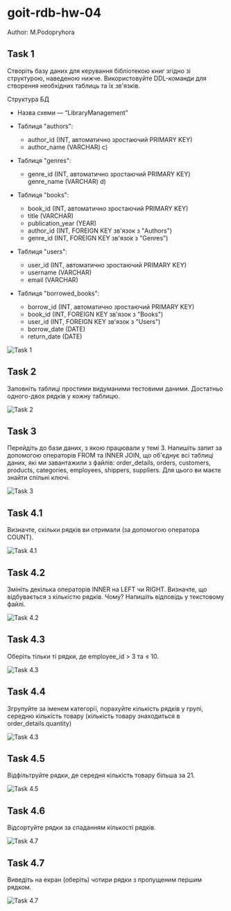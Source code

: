 # goit-rdb-hw-04

Author: M.Podopryhora

## Task 1

Створіть базу даних для керування бібліотекою книг згідно зі структурою,
наведеною нижче. Використовуйте DDL-команди для створення необхідних таблиць та
їх зв'язків.

Структура БД

- Назва схеми — “LibraryManagement”

- Таблиця "authors":
  - author_id (INT, автоматично зростаючий PRIMARY KEY)
  - author_name (VARCHAR) c)
- Таблиця "genres":
  - genre_id (INT, автоматично зростаючий PRIMARY KEY) genre_name (VARCHAR) d)
- Таблиця "books":
  - book_id (INT, автоматично зростаючий PRIMARY KEY)
  - title (VARCHAR)
  - publication_year (YEAR)
  - author_id (INT, FOREIGN KEY зв'язок з "Authors")
  - genre_id (INT, FOREIGN KEY зв'язок з "Genres")
- Таблиця "users":
  - user_id (INT, автоматично зростаючий PRIMARY KEY)
  - username (VARCHAR)
  - email (VARCHAR)
- Таблиця "borrowed_books":
  - borrow_id (INT, автоматично зростаючий PRIMARY KEY)
  - book_id (INT, FOREIGN KEY зв'язок з "Books")
  - user_id (INT, FOREIGN KEY зв'язок з "Users")
  - borrow_date (DATE)
  - return_date (DATE)

![Task 1](p1.png)

## Task 2

Заповніть таблиці простими видуманими тестовими даними. Достатньо одного-двох
рядків у кожну таблицю.

![Task 2](p2.png)

## Task 3

Перейдіть до бази даних, з якою працювали у темі 3. Напишіть запит за допомогою
операторів FROM та INNER JOIN, що об'єднує всі таблиці даних, які ми завантажили
з файлів: order_details, orders, customers, products, categories, employees,
shippers, suppliers. Для цього ви маєте знайти спільні ключі.

![Task 3](p3.png)

## Task 4.1

Визначте, скільки рядків ви отримали (за допомогою оператора COUNT).

![Task 4.1](p4.1.png)

## Task 4.2

Змініть декілька операторів INNER на LEFT чи RIGHT. Визначте, що відбувається з
кількістю рядків. Чому? Напишіть відповідь у текстовому файлі.

![Task 4.2](p4.2.png)

## Task 4.3

Оберіть тільки ті рядки, де employee_id > 3 та ≤ 10.

![Task 4.3](p4.3.png)

## Task 4.4

Згрупуйте за іменем категорії, порахуйте кількість рядків у групі, середню
кількість товару (кількість товару знаходиться в order_details.quantity)

![Task 4.3](p4.3.png)

## Task 4.5

Відфільтруйте рядки, де середня кількість товару більша за 21.

![Task 4.5](p4.5.png)

## Task 4.6

Відсортуйте рядки за спаданням кількості рядків.

![Task 4.7](p4.6.png)

## Task 4.7

Виведіть на екран (оберіть) чотири рядки з пропущеним першим рядком.

![Task 4.7](p4.7.png)
